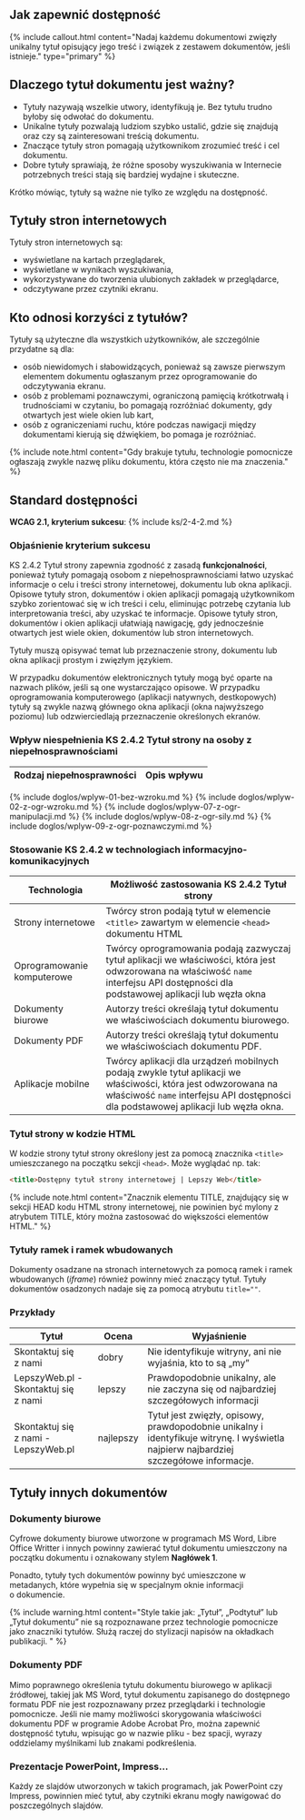 ## Jak zapewnić dostępność
{% include callout.html content="Nadaj każdemu dokumentowi zwięzły unikalny tytuł opisujący jego treść i związek z zestawem dokumentów, jeśli istnieje." type="primary" %}

## Dlaczego tytuł dokumentu jest ważny?
- Tytuły nazywają wszelkie utwory, identyfikują je. Bez tytułu trudno byłoby się odwołać do dokumentu.
- Unikalne tytuły pozwalają ludziom szybko ustalić, gdzie się znajdują oraz czy są zainteresowani treścią dokumentu.
- Znaczące tytuły stron pomagają użytkownikom zrozumieć treść i cel dokumentu.
- Dobre tytuły sprawiają, że różne sposoby wyszukiwania w Internecie potrzebnych treści stają się bardziej wydajne i skuteczne.

Krótko mówiąc, tytuły są ważne nie tylko ze względu na dostępność.

## Tytuły stron internetowych
Tytuły stron internetowych są:
-	wyświetlane na kartach przeglądarek,
-	wyświetlane w wynikach wyszukiwania,
-	wykorzystywane do tworzenia ulubionych zakładek w przeglądarce,
-	odczytywane przez czytniki ekranu.

## Kto odnosi korzyści z tytułów?
Tytuły są użyteczne dla wszystkich użytkowników, ale szczególnie przydatne są dla:
-  osób niewidomych i słabowidzących, ponieważ są zawsze pierwszym elementem dokumentu ogłaszanym przez oprogramowanie do odczytywania ekranu.
-  osób z problemami poznawczymi, ograniczoną pamięcią krótkotrwałą i trudnościami w&nbsp;czytaniu, bo pomagają rozróżniać dokumenty, gdy otwartych jest wiele okien lub kart,
-  osób z ograniczeniami ruchu, które podczas nawigacji między dokumentami kierują się dźwiękiem, bo pomaga je rozróżniać.

{% include note.html content="Gdy brakuje tytułu, technologie pomocnicze ogłaszają zwykle nazwę pliku dokumentu, która często nie ma znaczenia." %}


## Standard dostępności
**WCAG 2.1, kryterium sukcesu**: {% include ks/2-4-2.md %}

### Objaśnienie kryterium sukcesu

KS 2.4.2 Tytuł strony zapewnia zgodność z zasadą **funkcjonalności**, ponieważ tytuły pomagają osobom z&nbsp;niepełnosprawnościami łatwo uzyskać informacje o celu i treści strony internetowej, dokumentu lub okna aplikacji. Opisowe tytuły stron, dokumentów i okien aplikacji pomagają użytkownikom szybko zorientować się w ich treści i celu, eliminując potrzebę czytania lub interpretowania treści, aby uzyskać te informacje. Opisowe tytuły stron, dokumentów i okien aplikacji ułatwiają nawigację, gdy jednocześnie otwartych jest wiele okien, dokumentów lub stron internetowych.
   
Tytuły muszą opisywać temat lub przeznaczenie strony, dokumentu lub okna aplikacji prostym i zwięzłym językiem.

W przypadku dokumentów elektronicznych tytuły mogą być oparte na nazwach plików, jeśli są one wystarczająco opisowe. W przypadku oprogramowania komputerowego (aplikacji natywnych, destkopowych) tytuły są zwykle nazwą głównego okna aplikacji (okna najwyższego poziomu) lub odzwierciedlają przeznaczenie określonych ekranów.  


### Wpływ niespełnienia KS 2.4.2 Tytuł strony na osoby z niepełnosprawnościami

| Rodzaj niepełnosprawności | Opis wpływu |
|---------------------------|-------------|
{% include doglos/wplyw-01-bez-wzroku.md %}
{% include doglos/wplyw-02-z-ogr-wzroku.md %}
{% include doglos/wplyw-07-z-ogr-manipulacji.md %}
{% include doglos/wplyw-08-z-ogr-sily.md %}
{% include doglos/wplyw-09-z-ogr-poznawczymi.md %}

### Stosowanie KS 2.4.2 w technologiach informacyjno-komunikacyjnych

| Technologia | Możliwość zastosowania KS 2.4.2 Tytuł strony |
|------------|------------------------------------------------|
| Strony internetowe| Twórcy stron podają tytuł w elemencie `<title>` zawartym w elemencie `<head>` dokumentu HTML |
| Oprogramowanie komputerowe | Twórcy oprogramowania podają zazwyczaj tytuł aplikacji we właściwości, która jest odwzorowana na właściwość `name` interfejsu API dostępności dla podstawowej aplikacji lub węzła okna|
| Dokumenty biurowe | Autorzy treści określają tytuł dokumentu we właściwościach dokumentu biurowego. |
| Dokumenty PDF | Autorzy treści określają tytuł dokumentu we właściwościach dokumentu PDF.|
| Aplikacje mobilne | Twórcy aplikacji dla urządzeń mobilnych podają zwykle tytuł aplikacji we właściwości, która jest odwzorowana na właściwość `name` interfejsu API dostępności dla podstawowej aplikacji lub węzła okna. |


### Tytuł strony w kodzie HTML
W kodzie strony tytuł strony określony jest za pomocą znacznika `<title>` umieszczanego na początku sekcji `<head>`. Może wyglądać np. tak:

```html
<title>Dostępny tytuł strony internetowej | Lepszy Web</title>
```

{% include note.html content="Znacznik elementu TITLE, znajdujący się w sekcji HEAD kodu HTML strony internetowej, nie powinien być mylony z atrybutem TITLE, który można zastosować do większości elementów HTML." %}

### Tytuły ramek i ramek wbudowanych
Dokumenty osadzane na stronach internetowych za pomocą ramek i ramek wbudowanych (*iframe*) również powinny mieć znaczący tytuł. Tytuły dokumentów osadzonych nadaje się za pomocą atrybutu `title=""`.

### Przykłady

| Tytuł | Ocena | Wyjaśnienie |
|------------------------------------|----------|------------------------|
| Skontaktuj się z&nbsp;nami | dobry | Nie identyfikuje witryny, ani nie wyjaśnia, kto to są „my” |
| LepszyWeb.pl - Skontaktuj się z&nbsp;nami | lepszy | Prawdopodobnie unikalny, ale nie zaczyna się od najbardziej szczegółowych informacji |
| Skontaktuj się z&nbsp;nami - LepszyWeb.pl | najlepszy | Tytuł jest zwięzły, opisowy, prawdopodobnie unikalny i identyfikuje witrynę. I wyświetla najpierw najbardziej szczegółowe informacje. |

## Tytuły innych dokumentów

### Dokumenty biurowe
Cyfrowe dokumenty biurowe utworzone w programach MS Word, Libre Office Writter i&nbsp;innych powinny zawierać tytuł dokumentu umieszczony na początku dokumentu i&nbsp;oznakowany stylem **Nagłówek 1**.

Ponadto, tytuły tych dokumentów powinny być umieszczone w metadanych, które wypełnia się w&nbsp;specjalnym oknie informacji o&nbsp;dokumencie.  

{% include warning.html content="Style takie jak: „Tytuł”, „Podtytuł” lub „Tytuł dokumentu” nie są rozpoznawane przez technologie pomocnicze jako znaczniki tytułów. Służą raczej do stylizacji napisów na okładkach publikacji. " %}

### Dokumenty PDF
Mimo poprawnego określenia tytułu dokumentu biurowego w aplikacji źródłowej, takiej jak MS Word, tytuł dokumentu zapisanego do dostępnego formatu PDF nie jest rozpoznawany przez przeglądarki i&nbsp;technologie pomocnicze. Jeśli nie mamy możliwości skorygowania właściwości dokumentu PDF w programie Adobe Acrobat Pro, można zapewnić dostępność tytułu, wpisując go w nazwie pliku - bez spacji, wyrazy oddzielamy myślnikami lub znakami podkreślenia.

### Prezentacje PowerPoint, Impress...
Każdy ze slajdów utworzonych w takich programach, jak PowerPoint czy Impress, powinnien mieć tytuł, aby czytniki ekranu mogły nawigować do poszczególnych slajdów.
